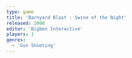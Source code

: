 ```yaml
---
type: game
title: 'Barnyard Blast : Swine of the Night'
released: 2008
editor: 'Bigben Interactive'
players: 1
genres:
  - 'Gun Shooting'
---
```

